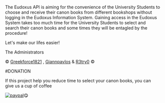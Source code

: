 
The Eudoxus API is aiming for the convenience of the University Students to choose and receive their canon books from different bookshops without logging in the Eudoxus Information System. Gaining access in the Eudoxus System takes too much time for the University Students to select and search their canon books and some times they will be entagled by the procedure!

Let's make our lifes easier!

The Administrators

© [Greekforce1821](https://github.com/Greekforce1821) , [Giannpavlos](https://github.com/Giannpavlos) & [R3try0](https://github.com/R3try0) ©


#DONATION

If this project help you reduce time to select your canon books, you can give us a cup of coffee 


[![paypal](https://www.paypalobjects.com/en_US/i/btn/btn_donateCC_LG.gif)](https://www.paypal.com/paypalme/greekforce1821)😋
